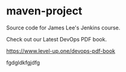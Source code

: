 # maven-project
Source code for James Lee's Jenkins course.

Check out our Latest DevOps PDF book.

https://www.level-up.one/devops-pdf-book


fgdgldkfgjdfg

